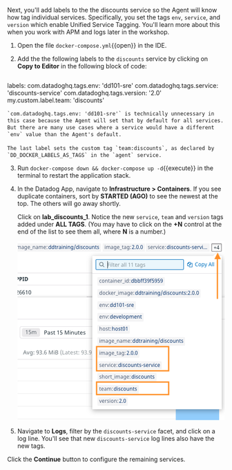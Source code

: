 Next, you'll add labels to the the discounts service so the Agent will know how tag individual services. Specifically, you set the tags `env`, `service`, and `version` which enable Unified Service Tagging. You'll learn more about this when you work with APM and logs later in the workshop.

1. Open the file `docker-compose.yml`{{open}} in the IDE.

2. Add the the following labels to the `discounts` service by clicking on **Copy to Editor** in the following block of code:
    <pre class="file" data-filename="docker-compose.yml" data-target="insert" data-marker="# paste discounts labels here">
labels:
         com.datadoghq.tags.env: 'dd101-sre'
         com.datadoghq.tags.service: 'discounts-service'
         com.datadoghq.tags.version: '2.0'
         my.custom.label.team: 'discounts'
    </pre> 

    `com.datadoghq.tags.env: 'dd101-sre'` is technically unnecessary in this case because the Agent will set that by default for all services. But there are many use cases where a service would have a different `env` value than the Agent's default.

    The last label sets the custom tag `team:discounts`, as declared by `DD_DOCKER_LABELS_AS_TAGS` in the `agent` service.

3. Run `docker-compose down && docker-compose up -d`{{execute}} in the terminal to restart the application stack.

4. In the Datadog App, navigate to **Infrastructure > Containers**. If you see duplicate containers, sort by **STARTED (AGO)** to see the newest at the top. The others will go away shortly.

    Click on **lab_discounts_1**. Notice the new `service`, `team` and `version` tags added under **ALL TAGS**. (You may have to click on the **+N** control at the end of the list to see them all, where **N** is a number.)

    ![Discounts container post-configuration](./assets/discounts-container-post-config.png)

5. Navigate to **Logs**, filter by the `discounts-service` facet, and click on a log line. You'll see that new `discounts-service` log lines also have the new tags.

Click the **Continue** button to configure the remaining services.